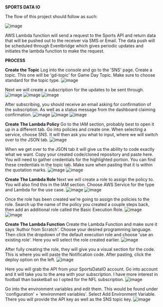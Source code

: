**SPORTS DATA IO**

The flow of this project should follow as such: 

![image](https://github.com/user-attachments/assets/3267c1ed-8c96-498a-9ee6-689dd5b44d81)

AWS Lambda function will send a request to the Sports API and return data that will be pushed out to the receiver via SMS or Email. 
The data push will be scheduled through Eventbridge which gives periodic updates and initiates the lambda function to make the request. 

**PROCESS** 

**Create the Topic**
Log into the console and go to the 'SNS' page. Create a topic. This one will be 'gd-topic' for Game Day Topic. Make sure to choose standard for the topic type.
![image](https://github.com/user-attachments/assets/ae1f77f1-3efe-4976-9ed5-71a1e9ad5f2c)
 
Next we will create a subscription for the updates to be sent through. 
![image](https://github.com/user-attachments/assets/ac778cd3-55b1-498f-8d36-b0aafec4e357)
![image](https://github.com/user-attachments/assets/1625be27-68c5-4361-a92b-8f1b75d40eda)
![image](https://github.com/user-attachments/assets/156c3a80-7a93-4808-af66-0bef42a87f6d)

After subscribing, you should receive an email asking for confirmation of the subscription. As well as a status message from the dashboard claiming confirmation. 
![image](https://github.com/user-attachments/assets/fb7dd480-6d3c-4f18-8fcd-9678620707e6)
![image](https://github.com/user-attachments/assets/e7649218-2a10-4316-8186-a9efa3963cc5)
![image](https://github.com/user-attachments/assets/1e045556-e0d3-4a6e-930b-f705b8f9efc4)


**Create The Lambda Policy**
Go to the IAM section, probably best to open it up in a different tab. Go into policies and create one. When selecting a service, choose SNS. It will then ask you what to input, where we will switch over to the JSON tab. 
![image](https://github.com/user-attachments/assets/c6cc2326-5052-489f-940c-f18027c72fb0)

When we get over to the JSON tab it will give us the ability to code exactly what we want. Copy your created code/cloned repository and paste here. You will need to gather credentials for the highlighted portion. You can find these credentials in the topic tab. Make sure when pasting that it is within the quotation marks. 
![image](https://github.com/user-attachments/assets/9c39aa3b-37e1-459f-ab3e-bf4a560ce472)
![image](https://github.com/user-attachments/assets/a577e7d4-d354-40c6-b416-5e9130f377f7)

**Create The Lambda Role** 
Next we will create a role to assign the policy to. You will also find this in the IAM section. Choose AWS Service for the type and Lambda for the use case. 
![image](https://github.com/user-attachments/assets/338b85f7-1a4f-4538-b7c1-9c7fc5d28daa)
![image](https://github.com/user-attachments/assets/c65ba210-6daf-489d-b64a-1fbf69f2d214)

Once the role has been created we're going to assign the policies to the role. Search up the name of the policy you created a couple steps back, then add an additional role called the Basic Execution Role. 
![image](https://github.com/user-attachments/assets/3982ff5a-7f58-43b9-810e-ec8f44e79c97)
![image](https://github.com/user-attachments/assets/0ce14e7f-26f9-4ef1-a200-37f62629a372)

**Create The Lambda Function**
Create the Lambda Function and make sure it says 'Author from Scratch'. Choose your desired programming language. Then click the dropdown of the default execution role and choose 'use an existing role'. Here you will select the role created earlier. 
![image](https://github.com/user-attachments/assets/811411cf-d302-47c1-8025-0a16acf16f2d)

After fully creating the role, they will give you a visual section for the code. This is where you will paste the Notification code. After pasting, click the deploy option on the left. 
![image](https://github.com/user-attachments/assets/62601eaf-b0af-4d15-8240-c7d51fd37a5f)

Here you will grab the API from your SportsDataIO account. Go into account and it will take you to the area with your subscription. I have more interest in football than basketball so I opted for the NFL subscription. 
![image](https://github.com/user-attachments/assets/577acd6f-aea8-488a-8c47-58a9e7749cb9)

Go into the environment variables and edit them. This would be found under 'configuration' + 'environment variables'. Select Add Environment Variable. There you will provide the API key as well as the SNS topic key. 
![image](https://github.com/user-attachments/assets/3ae384a7-8cd3-47df-b688-8e932481f877)


